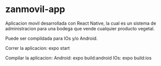 # zanmovil-app

Aplicacion movil desarrollada con React Native, la cual es un sistema de administracion para una bodega que vende cualquier producto vegetal.

Puede ser compildada para IOs y/o Android.

Correr la aplicacion:
expo start

Compilar la aplicacion:
Android: expo build:android
IOs: expo build:ios
